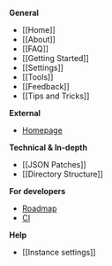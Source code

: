 **General**

* [[Home]]
* [[About]]
* [[FAQ]]
* [[Getting Started]]
* [[Settings]]
* [[Tools]]
* [[Feedback]]
* [[Tips and Tricks]]

**External**

* [Homepage](http://multimc.org)

**Technical & In-depth**

* [[JSON Patches]]
* [[Directory Structure]]

**For developers**

* [Roadmap](https://www.pivotaltracker.com/s/projects/869353)
* [CI](http://ci.multimc.org/)

**Help**

* [[Instance settings]]